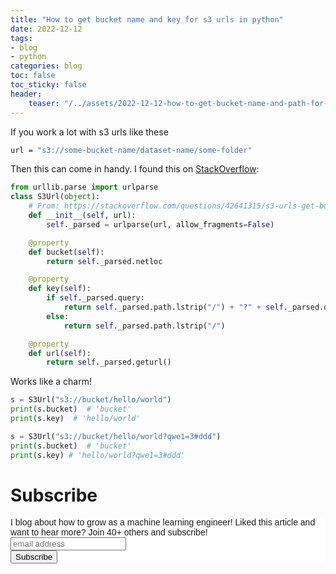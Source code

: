 ```yaml
---
title: "How to get bucket name and key for s3 urls in python"
date: 2022-12-12
tags:
- blog
- python
categories: blog
toc: false
toc_sticky: false
header:
    teaser: "/../assets/2022-12-12-how-to-get-bucket-name-and-path-for-s3-urls-in-python/thumbnail.png"
---
```


If you work a lot with s3 urls like these

```bash
url = "s3://some-bucket-name/dataset-name/some-folder"
```

Then this can come in handy. I found this on [StackOverflow](https://stackoverflow.com/a/42641363):

```python
from urllib.parse import urlparse 
class S3Url(object): 
    # From: https://stackoverflow.com/questions/42641315/s3-urls-get-bucket-name-and-path
    def __init__(self, url): 
        self._parsed = urlparse(url, allow_fragments=False) 

    @property 
    def bucket(self): 
        return self._parsed.netloc 

    @property 
    def key(self): 
        if self._parsed.query: 
            return self._parsed.path.lstrip("/") + "?" + self._parsed.query 
        else: 
            return self._parsed.path.lstrip("/") 

    @property 
    def url(self): 
        return self._parsed.geturl()
```

Works like a charm!

```python
s = S3Url("s3://bucket/hello/world")  
print(s.bucket)  # 'bucket'  
print(s.key)  # 'hello/world' 

s = S3Url("s3://bucket/hello/world?qwe1=3#ddd")  
print(s.bucket)  # 'bucket'  
print(s.key) # 'hello/world?qwe1=3#ddd'
```

# Subscribe

<!-- Begin Mailchimp Signup Form -->
<link href="//cdn-images.mailchimp.com/embedcode/horizontal-slim-10_7.css" rel="stylesheet" type="text/css">
<style type="text/css">
  #mc_embed_signup{background:#fff; clear:left; font:14px Helvetica,Arial,sans-serif; width:100%;}
  /* Add your own Mailchimp form style overrides in your site stylesheet or in this style block.
     We recommend moving this block and the preceding CSS link to the HEAD of your HTML file. */
</style>
<div id="mc_embed_signup">
<form action="https://gmail.us3.list-manage.com/subscribe/post?u=92fe86c389878585bc87837e8&amp;id=50543deff9" method="post" id="mc-embedded-subscribe-form" name="mc-embedded-subscribe-form" class="validate" target="_blank" novalidate>
    <div id="mc_embed_signup_scroll">
  <label for="mce-EMAIL">I blog about how to grow as a machine learning engineer! Liked this article and want to hear more? Join 40+ others and subscribe!</label>
  <input type="email" value="" name="EMAIL" class="email" id="mce-EMAIL" placeholder="email address" required>
    <!-- real people should not fill this in and expect good things - do not remove this or risk form bot signups-->
    <div style="position: absolute; left: -5000px;" aria-hidden="true"><input type="text" name="b_92fe86c389878585bc87837e8_50543deff9" tabindex="-1" value=""></div>
    <div class="clear"><input type="submit" value="Subscribe" name="subscribe" id="mc-embedded-subscribe" class="button"></div>
    </div>
</form>
</div>
<!--End mc_embed_signup-->

